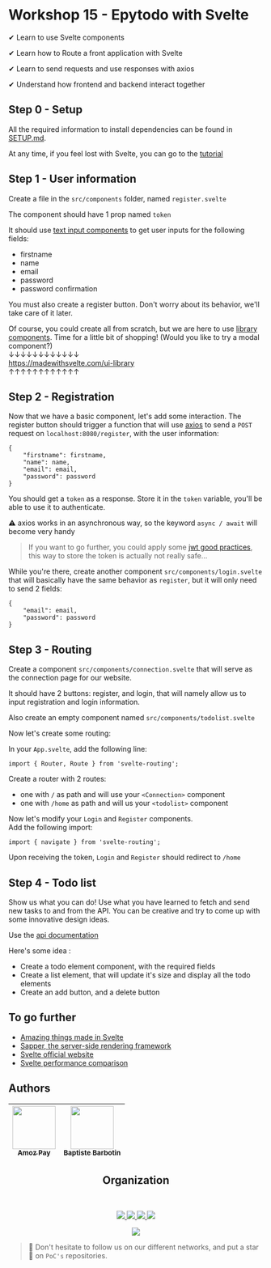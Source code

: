 # Workshop 15 - Epytodo with Svelte

✔ Learn to use Svelte components

✔ Learn how to Route a front application with Svelte

✔ Learn to send requests and use responses with axios

✔ Understand how frontend and backend interact together

## Step 0 - Setup

All the required information to install dependencies can be found in [SETUP.md](./SETUP.md).

At any time, if you feel lost with Svelte, you can go to the [tutorial](https://svelte.dev/tutorial) 

## Step 1 - User information

Create a file in the `src/components` folder, named `register.svelte`

The component should have 1 prop named `token`

It should use [text input components](https://svelte.dev/tutorial/text-inputs) to get user inputs for the following fields:
- firstname
- name
- email
- password
- password confirmation

You must also create a register button. Don't worry about its behavior, we'll take care of it later.

Of course, you could create all from scratch, but we are here to use [library components](https://madewithsvelte.com/ui-library). Time for a little bit of shopping! (Would you like to try a modal component?)<br>
&darr;&darr;&darr;&darr;&darr;&darr;&darr;&darr;&darr;&darr;&darr;&darr;
<br>
https://madewithsvelte.com/ui-library
<br/>
&uarr;&uarr;&uarr;&uarr;&uarr;&uarr;&uarr;&uarr;&uarr;&uarr;&uarr;&uarr;

## Step 2 - Registration

Now that we have a basic component, let's add some interaction.
The register button should trigger a function that will use [axios](https://www.npmjs.com/package/axios) to send a `POST` request on `localhost:8080/register`, with the user information:<br/>

```
{
    "firstname": firstname,
    "name": name,
    "email": email,
    "password": password
}
```

You should get a `token` as a response. Store it in the `token` variable, you'll be able to use it to authenticate.

⚠️ axios works in an asynchronous way, so the keyword `async / await` will become very handy


> If you want to go further, you could apply some [jwt good practices](https://blog.logrocket.com/jwt-authentication-best-practices/), this way to store the token is actually not really safe...

While you're there, create another component `src/components/login.svelte` that will basically have the same behavior as `register`, but it will only need to send 2 fields:
```
{
    "email": email,
    "password": password
}
```

## Step 3 - Routing

Create a component `src/components/connection.svelte` that will serve as the connection page for our website.

It should have 2 buttons: register, and login, that will namely allow us to input registration and login information.<br/>

Also create an empty component named `src/components/todolist.svelte`

Now let's create some routing:

In your `App.svelte`, add the following line:<br/>
```
import { Router, Route } from 'svelte-routing';
```
Create a router with 2 routes:<br/>
  -  one  with `/` as path and will use your `<Connection>` component 
  -  one  with `/home` as path and will us your `<todolist>` component


Now let's modify your `Login` and `Register` components.<br>
Add the following import:
```
import { navigate } from 'svelte-routing';
```
Upon receiving the token, `Login` and `Register` should redirect to `/home`

## Step 4 - Todo list

Show us what you can do! Use what you have learned to fetch and send new tasks to and from the API. You can be creative and try to come up with some innovative design ideas.

Use the [api documentation](https://documenter.getpostman.com/view/14600925/TzY1gbb4)

Here's some idea :

- Create a todo element component, with the required fields
- Create a list element, that will update it's size and display all the todo elements
- Create an add button, and a delete button

## To go further

- [Amazing things made in Svelte](https://madewithsvelte.com/)
- [Sapper, the server-side rendering framework](https://sapper.svelte.dev/)
- [Svelte official website](https://svelte.dev/)
- [Svelte performance comparison](https://blog.logrocket.com/should-you-use-svelte-in-production/)

## Authors

| [<img src="https://github.com/amozpay.png?size=85" width=85><br><sub>Amoz Pay</sub>](https://github.com/amozpay) | [<img src="https://github.com/barbo69.png?size=85" width=85><br><sub>Baptiste Barbotin</sub>](https://github.com/barbo69) 
| :---: | :---: |
<h2 align=center>
Organization
</h2>
<br/>
<p align='center'>
    <a href="https://www.linkedin.com/company/pocinnovation/mycompany/">
        <img src="https://img.shields.io/badge/LinkedIn-0077B5?style=for-the-badge&logo=linkedin&logoColor=white">
    </a>
    <a href="https://www.instagram.com/pocinnovation/">
        <img src="https://img.shields.io/badge/Instagram-E4405F?style=for-the-badge&logo=instagram&logoColor=white">
    </a>
    <a href="https://twitter.com/PoCInnovation">
        <img src="https://img.shields.io/badge/Twitter-1DA1F2?style=for-the-badge&logo=twitter&logoColor=white">
    </a>
    <a href="https://discord.com/invite/Yqq2ADGDS7">
        <img src="https://img.shields.io/badge/Discord-7289DA?style=for-the-badge&logo=discord&logoColor=white">
    </a>
</p>
<p align=center>
    <a href="https://www.poc-innovation.fr/">
        <img src="https://img.shields.io/badge/WebSite-1a2b6d?style=for-the-badge&logo=GitHub Sponsors&logoColor=white">
    </a>
</p>

> :rocket: Don't hesitate to follow us on our different networks, and put a star 🌟 on `PoC's` repositories.

